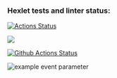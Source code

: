 ### Hexlet tests and linter status:
[![Actions Status](https://github.com/MT-cod/php-project-lvl1/workflows/hexlet-check/badge.svg)](https://github.com/MT-cod/php-project-lvl1/actions)

<a href="https://codeclimate.com/github/codeclimate/codeclimate/maintainability"><img src="https://api.codeclimate.com/v1/badges/a99a88d28ad37a79dbf6/maintainability" /></a>

[![Github Actions Status](https://github.com/MT-cod/php-project-lvl1/workflows/workflow/badge.svg)](https://github.com/MT-cod/php-project-lvl1/actions)

![example event parameter](https://github.com/MT-cod/php-project-lvl1/workflows/workflow/badge.svg?event=pull_request)
